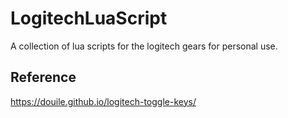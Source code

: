 # LogitechLuaScript

A collection of lua scripts for the logitech gears for personal use.



## Reference
https://douile.github.io/logitech-toggle-keys/
